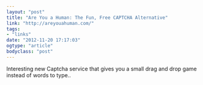 ```yaml
---
layout: "post"
title: "Are You a Human: The Fun, Free CAPTCHA Alternative"
link: "http://areyouahuman.com/"
tags: 
- "links"
date: "2012-11-20 17:17:03"
ogtype: "article"
bodyclass: "post"
---
```


Interesting new Captcha service that gives you a small drag and drop game instead of words to type..